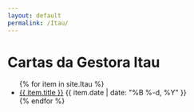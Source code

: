```yaml
---
layout: default
permalink: /Itau/
---
```


<h1>Cartas da Gestora Itau</h1>
<ul>
{% for item in site.Itau %}
  <li>
    <a href="{{ site.baseurl }}{{ item.url }}">{{ item.title }}</a>
<span>{{ item.date | date: "%B %-d, %Y" }}</span>
  </li>
{% endfor %}
</ul>



